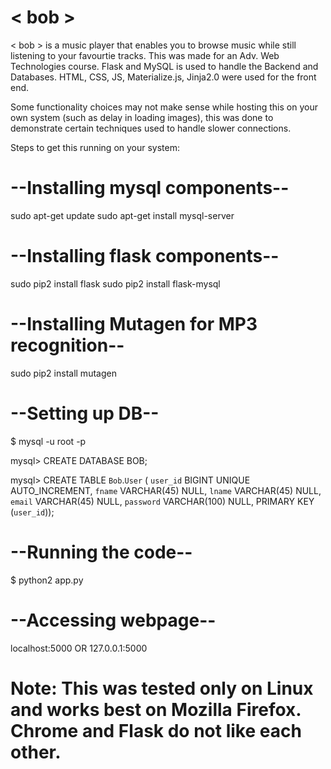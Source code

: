 # < bob >

< bob > is a music player that enables you to browse music while still listening to your favourtie tracks.
This was made for an Adv. Web Technologies course.
Flask and MySQL is used to handle the Backend and Databases.
HTML, CSS, JS, Materialize.js, Jinja2.0 were used for the front end.

Some functionality choices may not make sense while hosting this on your own system (such as delay in loading images), this was done to demonstrate certain techniques used to handle slower connections.

Steps to get this running on your system:

# --Installing mysql components-- 
sudo apt-get update
sudo apt-get install mysql-server

# --Installing flask components--
sudo pip2 install flask 
sudo pip2 install flask-mysql

# --Installing Mutagen for MP3 recognition--
sudo pip2 install mutagen

# --Setting up DB--
$ mysql -u root -p
	<enter password>

mysql>	CREATE DATABASE BOB;

mysql> CREATE TABLE `Bob`.`User` (
	`user_id` BIGINT UNIQUE AUTO_INCREMENT,
  	`fname` VARCHAR(45) NULL,
  	`lname` VARCHAR(45) NULL,
  	`email` VARCHAR(45) NULL,
  	`password` VARCHAR(100) NULL,
  	PRIMARY KEY (`user_id`));


# --Running the code--
$ python2 app.py

# --Accessing webpage--

localhost:5000 
OR
127.0.0.1:5000

# Note: This was tested only on Linux and works best on Mozilla Firefox. Chrome and Flask do not like each other.
